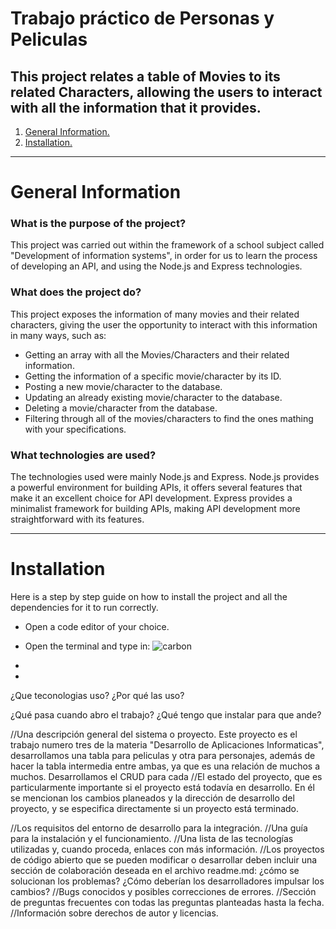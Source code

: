 # Trabajo práctico de Personas y Peliculas
## This project relates a table of Movies to its related Characters, allowing the users to interact with all the information that it provides.
1. [ General Information. ](#desc)
2. [ Installation. ](#installation)
***
<a name="desc"></a>
# General Information
### What is the purpose of the project?
This project was carried out within the framework of a school subject called "Development of information systems", in order for us to learn the process of developing an API, and using the Node.js and Express technologies.
### What does the project do?
This project exposes the information of many movies and their related characters, giving the user the opportunity to interact with this information in many ways, such as:
- Getting an array with all the Movies/Characters and their related information.
- Getting the information of a specific movie/character by its ID.
- Posting a new movie/character to the database.
- Updating an already existing movie/character to the database.
- Deleting a movie/character from the database.
- Filtering through all of the movies/characters to find the ones mathing with your specifications.
### What technologies are used?
The technologies used were mainly Node.js and Express.
Node.js provides a powerful environment for building APIs, it offers several features that make it an excellent choice for API development.
Express provides a minimalist framework for building APIs, making API development more straightforward with its features.
***
<a name="installation"></a>
# Installation
Here is a step by step guide on how to install the project and all the dependencies for it to run correctly.
- Open a code editor of your choice.
- Open the terminal and type in: ![carbon](https://github.com/gonzalolevin/TPDAI_3/assets/90118986/44fc2fcc-d522-4834-8d34-4056e0d40db7)
- 

- 






¿Que teconologias uso?
¿Por qué las uso?

¿Qué pasa cuando abro el trabajo?
¿Qué tengo que instalar para que ande?
 


//Una descripción general del sistema o proyecto.
Este proyecto es el trabajo numero tres de la materia "Desarrollo de Aplicaciones Informaticas", desarrollamos una tabla para peliculas y otra para personajes, además de hacer la tabla intermedia entre ambas, ya que es una relación de muchos a muchos.
Desarrollamos el CRUD para cada 
//El estado del proyecto, que es particularmente importante si el proyecto está todavía en desarrollo. En él se mencionan los cambios planeados y la dirección de desarrollo del proyecto, y se especifica directamente si un proyecto está terminado.

//Los requisitos del entorno de desarrollo para la integración.
//Una guía para la instalación y el funcionamiento.
//Una lista de las tecnologías utilizadas y, cuando proceda, enlaces con más información.
//Los proyectos de código abierto que se pueden modificar o desarrollar deben incluir una sección de colaboración deseada en el archivo readme.md: ¿cómo se solucionan los problemas? ¿Cómo deberían los desarrolladores impulsar los cambios?
//Bugs conocidos y posibles correcciones de errores.
//Sección de preguntas frecuentes con todas las preguntas planteadas hasta la fecha.
//Información sobre derechos de autor y licencias.
